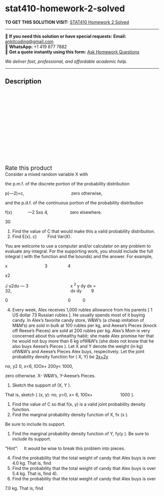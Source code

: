 # stat410-homework-2-solved
**TO GET THIS SOLUTION VISIT:** [STAT410 Homework 2 Solved](https://www.ankitcodinghub.com/product/stat410-homework-2-solved/)


---

📩 **If you need this solution or have special requests:** **Email:** ankitcoding@gmail.com  
📱 **WhatsApp:** +1 419 877 7882  
📄 **Get a quote instantly using this form:** [Ask Homework Questions](https://www.ankitcodinghub.com/services/ask-homework-questions/)

*We deliver fast, professional, and affordable academic help.*

---

<h2>Description</h2>



<div class="kk-star-ratings kksr-auto kksr-align-center kksr-valign-top" data-payload="{&quot;align&quot;:&quot;center&quot;,&quot;id&quot;:&quot;93735&quot;,&quot;slug&quot;:&quot;default&quot;,&quot;valign&quot;:&quot;top&quot;,&quot;ignore&quot;:&quot;&quot;,&quot;reference&quot;:&quot;auto&quot;,&quot;class&quot;:&quot;&quot;,&quot;count&quot;:&quot;0&quot;,&quot;legendonly&quot;:&quot;&quot;,&quot;readonly&quot;:&quot;&quot;,&quot;score&quot;:&quot;0&quot;,&quot;starsonly&quot;:&quot;&quot;,&quot;best&quot;:&quot;5&quot;,&quot;gap&quot;:&quot;4&quot;,&quot;greet&quot;:&quot;Rate this product&quot;,&quot;legend&quot;:&quot;0\/5 - (0 votes)&quot;,&quot;size&quot;:&quot;24&quot;,&quot;title&quot;:&quot;STAT410 Homework 2 Solved&quot;,&quot;width&quot;:&quot;0&quot;,&quot;_legend&quot;:&quot;{score}\/{best} - ({count} {votes})&quot;,&quot;font_factor&quot;:&quot;1.25&quot;}">

<div class="kksr-stars">

<div class="kksr-stars-inactive">
            <div class="kksr-star" data-star="1" style="padding-right: 4px">


<div class="kksr-icon" style="width: 24px; height: 24px;"></div>
        </div>
            <div class="kksr-star" data-star="2" style="padding-right: 4px">


<div class="kksr-icon" style="width: 24px; height: 24px;"></div>
        </div>
            <div class="kksr-star" data-star="3" style="padding-right: 4px">


<div class="kksr-icon" style="width: 24px; height: 24px;"></div>
        </div>
            <div class="kksr-star" data-star="4" style="padding-right: 4px">


<div class="kksr-icon" style="width: 24px; height: 24px;"></div>
        </div>
            <div class="kksr-star" data-star="5" style="padding-right: 4px">


<div class="kksr-icon" style="width: 24px; height: 24px;"></div>
        </div>
    </div>

<div class="kksr-stars-active" style="width: 0px;">
            <div class="kksr-star" style="padding-right: 4px">


<div class="kksr-icon" style="width: 24px; height: 24px;"></div>
        </div>
            <div class="kksr-star" style="padding-right: 4px">


<div class="kksr-icon" style="width: 24px; height: 24px;"></div>
        </div>
            <div class="kksr-star" style="padding-right: 4px">


<div class="kksr-icon" style="width: 24px; height: 24px;"></div>
        </div>
            <div class="kksr-star" style="padding-right: 4px">


<div class="kksr-icon" style="width: 24px; height: 24px;"></div>
        </div>
            <div class="kksr-star" style="padding-right: 4px">


<div class="kksr-icon" style="width: 24px; height: 24px;"></div>
        </div>
    </div>
</div>


<div class="kksr-legend" style="font-size: 19.2px;">
            <span class="kksr-muted">Rate this product</span>
    </div>
    </div>
Consider a mixed random variable X with

the p.m.f. of the discrete portion of the probability distribution

p(—2)=c,&nbsp;&nbsp;&nbsp;&nbsp;&nbsp;&nbsp;&nbsp;&nbsp;&nbsp;&nbsp;&nbsp;&nbsp;&nbsp;&nbsp;&nbsp;&nbsp; &nbsp;&nbsp;&nbsp;&nbsp;&nbsp;&nbsp;&nbsp;&nbsp;&nbsp;&nbsp;&nbsp;&nbsp;&nbsp;&nbsp;&nbsp;&nbsp;&nbsp;&nbsp;&nbsp;&nbsp;&nbsp; zero otherwise,

and the p.d.f. of the continuous portion of the probability distribution

f(x) &nbsp;&nbsp;&nbsp;&nbsp;&nbsp;&nbsp;&nbsp;&nbsp;&nbsp;&nbsp;&nbsp; —2 Sxs 4,&nbsp;&nbsp;&nbsp;&nbsp;&nbsp;&nbsp;&nbsp;&nbsp;&nbsp;&nbsp;&nbsp;&nbsp;&nbsp;&nbsp;&nbsp;&nbsp;&nbsp; zero elsewhere.

30

<ol>
<li>Find the value of C that would make this a valid probability distribution.</li>
<li>Find E(x). c) &nbsp;&nbsp;&nbsp;&nbsp;&nbsp;&nbsp;&nbsp; Find Var(X).</li>
</ol>
You are welcome to use a computer and/or calculator on any problem to evaluate any integral. For the supporting work, you should include the full integral ( with the function and the bounds) and the answer. For example,

x&nbsp;&nbsp;&nbsp;&nbsp;&nbsp;&nbsp;&nbsp;&nbsp;&nbsp;&nbsp;&nbsp;&nbsp;&nbsp;&nbsp;&nbsp;&nbsp;&nbsp;&nbsp;&nbsp;&nbsp;&nbsp;&nbsp;&nbsp;&nbsp;&nbsp;&nbsp;&nbsp;&nbsp;&nbsp;&nbsp; 3&nbsp;&nbsp;&nbsp;&nbsp;&nbsp;&nbsp;&nbsp;&nbsp;&nbsp;&nbsp;&nbsp;&nbsp;&nbsp;&nbsp;&nbsp;&nbsp; 4

x2

J u2du — 3&nbsp;&nbsp;&nbsp;&nbsp;&nbsp;&nbsp;&nbsp;&nbsp;&nbsp;&nbsp;&nbsp;&nbsp;&nbsp;&nbsp;&nbsp;&nbsp;&nbsp;&nbsp;&nbsp;&nbsp;&nbsp;&nbsp;&nbsp;&nbsp;&nbsp;&nbsp;&nbsp;&nbsp;&nbsp;&nbsp;&nbsp;&nbsp;&nbsp;&nbsp; x <sup>2 </sup>y dy dx = 32,&nbsp;&nbsp;&nbsp;&nbsp;&nbsp;&nbsp;&nbsp;&nbsp;&nbsp;&nbsp;&nbsp;&nbsp;&nbsp;&nbsp;&nbsp;&nbsp;&nbsp;&nbsp;&nbsp;&nbsp;&nbsp;&nbsp;&nbsp;&nbsp;&nbsp;&nbsp;&nbsp;&nbsp;&nbsp;&nbsp;&nbsp;&nbsp;&nbsp;&nbsp;&nbsp;&nbsp;&nbsp;&nbsp;&nbsp;&nbsp;&nbsp;&nbsp;&nbsp;&nbsp;&nbsp;&nbsp;&nbsp;&nbsp; dx dy&nbsp;&nbsp;&nbsp;&nbsp;&nbsp;&nbsp;&nbsp; 9

0&nbsp;&nbsp;&nbsp;&nbsp;&nbsp;&nbsp;&nbsp;&nbsp;&nbsp;&nbsp;&nbsp;&nbsp;&nbsp;&nbsp;&nbsp;&nbsp;&nbsp;&nbsp;&nbsp;&nbsp;&nbsp;&nbsp;&nbsp;&nbsp;&nbsp;&nbsp;&nbsp;&nbsp;&nbsp;&nbsp;&nbsp;&nbsp;&nbsp;&nbsp;&nbsp;&nbsp;&nbsp;&nbsp;&nbsp;&nbsp;&nbsp;&nbsp;&nbsp;&nbsp;&nbsp;&nbsp;&nbsp;&nbsp;&nbsp; 0&nbsp;&nbsp;&nbsp;&nbsp;&nbsp;&nbsp;&nbsp;&nbsp;&nbsp; 0

<ol start="4">
<li>Every week, Alex receives 1,000 rubles allowance from his parents [ 1 US dollar 73 Russian rubles ]. He usually spends most of it buying candy. In Alex’s favorite candy store, W&amp;W’s (a cheap imitation of M&amp;M’s) are sold in bulk at 100 rubles per kg, and Aeese’s Pieces (knock off Reese’s Pieces) are sold at 200 rubles per kg. Alex’s Mom is very concerned about this unhealthy habit; she made Alex promise her that he would not buy more than 6 kg ofW&amp;W’s (she does not know that he also buys Aeese’s Pieces ). Let X and Y denote the weight (in kg) ofW&amp;W’s and Aeese’s Pieces Alex buys, respectively. Let the joint probability density function for ( X, Y) be <u>3x+2y</u></li>
</ol>
no, y2 0, x&lt;6, IOOx+ 200y&lt; 1000,

zero otherwise. X- W&amp;W’s, Y-Aeese’s Pieces.

<ol>
<li>Sketch the support of (X, Y ).</li>
</ol>
That is, sketch { (x, y): no, y&gt;0, x&lt; 6, 100x+ &nbsp;&nbsp;&nbsp;&nbsp;&nbsp;&nbsp;&nbsp;&nbsp;&nbsp;&nbsp;&nbsp;&nbsp;&nbsp;&nbsp;&nbsp;&nbsp;&nbsp;&nbsp;&nbsp;&nbsp;&nbsp; 1000 }.

<ol>
<li>Find the value of C so that f(x, y) is a valid joint probability density function.</li>
<li>Find the marginal probability density function of X, fx (x ).</li>
</ol>
Be sure to include its support.

<ol>
<li>Find the marginal probability density function of Y, fy(y ). Be sure to include its support.</li>
</ol>
“Hint”:&nbsp;&nbsp;&nbsp;&nbsp; It would be wise to break this problem into pieces.

<ol start="4">
<li>Find the probability that the total weight of candy that Alex buys is over 4.0 kg. That is, find</li>
<li>Find the probability that the total weight of candy that Alex buys is over 5.4 kg. That is, find 4).</li>
<li>Find the probability that the total weight of candy that Alex buys is over</li>
</ol>
7.0 kg. That is, find
